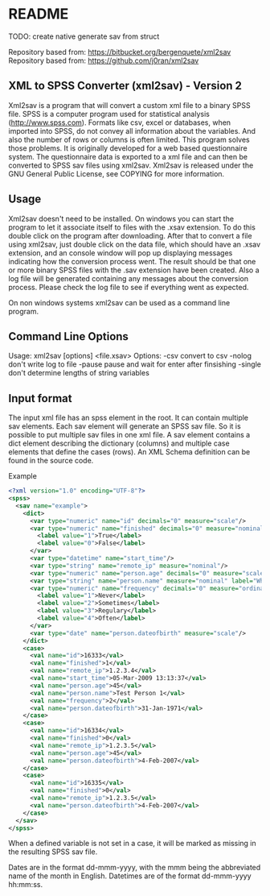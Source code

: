 README
======

TODO: create native generate sav from struct

Repository based from: https://bitbucket.org/bergenquete/xml2sav
Repository based from: https://github.com/j0ran/xml2sav

XML to SPSS Converter (xml2sav) - Version 2
-------------------------------------------

Xml2sav is a program that will convert a custom xml file to a binary SPSS file.
SPSS is a computer program used for statistical analysis (http://www.spss.com).
Formats like csv, excel or databases, when imported into SPSS, do not convey all
information about the variables. And also the number of rows or columns is often
limited. This program solves those problems. It is originally developed for a
web based questionnaire system. The questionnaire data is exported to a xml file
and can then be converted to SPSS sav files using xml2sav. Xml2sav is released
under the GNU General Public License, see COPYING for more information.

Usage
-----

Xml2sav doesn't need to be installed. On windows you can start the program
to let it associate itself to files with the .xsav extension. To do this
double click on the program after downloading. After that to convert a file
using xml2sav, just double click on the data file, which should have an .xsav
extension, and an console window will pop up displaying messages indicating
how the conversion process went. The result should be that one or more binary
SPSS files with the .sav extension have been created. Also a log file will be
generated containing any messages about the conversion process. Please check
the log file to see if everything went as expected.

On non windows systems xml2sav can be used as a command line program.

Command Line Options
--------------------

Usage: xml2sav [options] <file.xsav>
Options:
  -csv
      convert to csv
  -nolog
    	don't write log to file
  -pause
    	pause and wait for enter after finsishing
  -single
    	don't determine lengths of string variables

Input format
------------

The input xml file has an spss element in the root. It can contain multiple sav
elements. Each sav element will generate an SPSS sav file. So it is possible to
put multiple sav files in one xml file. A sav element contains a dict element
describing the dictionary (columns) and multiple case elements that define the
cases (rows). An XML Schema definition can be found in the source code.

Example

```xml
<?xml version="1.0" encoding="UTF-8"?>
<spss>
  <sav name="example">
    <dict>
      <var type="numeric" name="id" decimals="0" measure="scale"/>
      <var type="numeric" name="finished" decimals="0" measure="nominal">
        <label value="1">True</label>
        <label value="0">False</label>
      </var>
      <var type="datetime" name="start_time"/>
      <var type="string" name="remote_ip" measure="nominal"/>
      <var type="numeric" name="person.age" decimals="0" measure="scale" label="What is your age?" default="18"/>
      <var type="string" name="person.name" measure="nominal" label="What is your name?"/>
      <var type="numeric" name="frequency" decimals="0" measure="ordinal">
        <label value="1">Never</label>
        <label value="2">Sometimes</label>
        <label value="3">Regulary</label>
        <label value="4">Often</label>
      </var>
      <var type="date" name="person.dateofbirth" measure="scale"/>
    </dict>
    <case>
      <val name="id">16333</val>
      <val name="finished">1</val>
      <val name="remote_ip">1.2.3.4</val>
      <val name="start_time">05-Mar-2009 13:13:37</val>
      <val name="person.age">45</val>
      <val name="person.name">Test Person 1</val>
      <val name="frequency">2</val>
      <val name="person.dateofbirth">31-Jan-1971</val>      
    </case>
    <case>
      <val name="id">16334</val>
      <val name="finished">0</val>
      <val name="remote_ip">1.2.3.5</val>
      <val name="person.age">45</val>
      <val name="person.dateofbirth">4-Feb-2007</val>      
    </case>
    <case>
      <val name="id">16335</val>
      <val name="finished">0</val>
      <val name="remote_ip">1.2.3.5</val>
      <val name="person.dateofbirth">4-Feb-2007</val>      
    </case>
  </sav>
</spss>
```

When a defined variable is not set in a case, it will be marked as missing in
the resulting SPSS sav file.

Dates are in the format dd-mmm-yyyy, with the mmm being the abbreviated name of
the month in English. Datetimes are of the format dd-mmm-yyyy hh:mm:ss.
